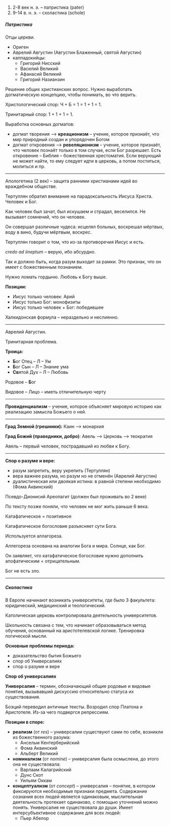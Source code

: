 1. 2-8 век н. э. – патристика (pater)
2. 9-14 в. н. э. – схоластика (schole)

##### Патристика

Отцы церкви.
- Ориген
- Аврелий Августин (Августин Блаженный, святой Августин)
- каппадокийцы:
	- Григорий Нисский
	- Василий Великий
	- Афанасий Великий
	- Григорий Назианзин

Решение общих христианских вопрос. Нужно выработать догматическую концепцию, чтобы понимать, во что верить.

Христологический спор: Ч + Б = 1 = 1 + 1 = 1.

Тринитарный спор: 1 + 1 + 1 = 1.

Выработка основных догматов:
- догмат творения –> **креационизм** – учение, которое признаёт, что мир природный создан и упорядочен Богом 
- догмат откровения –> **ревеляционизм** – учение, которое признаёт, что человек познаёт только в том случае, если Бог разрешает. Есть откровение – Библия – божественная хрестоматия. Если верующий не может найти, то ему следует идти в церковь, а потом поститься, молиться и пр.

<hr>

Апологетика (2 век) – защита ранними христианами идей во враждебном обществе.

Тертуллян обратил внимание на парадоксальность Иисуса Христа. Человек и Бог.

Как человек был зачат, был искушаем и страдал, веселился. Не вызывает сомнений, что он человек.

Он совершал различные чудеса: исцелял больных, воскрешал мёртвых, воду в вино, будучи мёртвым, воскрес.

Тертуллян говорит о том, что из-за противоречия Иисус и есть.

*credo ad iineptum* – верую, ибо абсурдно.

Так и должно быть, когда разум выходит за рамки. Это признак, что он имеет с божественным познанием.

Нужно ломать гордыню. Любовь к Богу выше.

**Позиции:**
- Иисус только человек: Арий
- Иисус только Бог: монофизиты
- Иисус только человек + Бог: победившее

Халкидонская формула – нераздельно и неслиянно.

<hr>

Аврелий Августин.

Тринитарная проблема.

**Троица:**
- **Б**ог Отец – Л – Ум
- **Б**ог Сын – Л – Знание ума
- **Св**ятой Дух – Л – Любовь

Родовое – **Б**ог

Видовое – Лицо – иметь отличительную черту

<hr>

**Провиденциализм** – учение, которое объясняет мировую историю как реализацию замысла Божьего о ней.

<hr>

**Град Земной (грешники):** Каин –> монархия

**Град Божий (праведники, добро)**: Авель –> Церковь –> теократия

Авель – первый человек, пострадавший из любви к Богу.

<hr>

**Спор о разуме и вере:**
- разум запретить, веру укрепить (Тертуллян)
- вера важнее разума, но разум но не отменён (Аврелий Августин)
- дуалистическая или двоякая истина: в равной степени необходимо (Фома Аквинский)

Псевдо-Дионисий Ареопагит (должен был проживать во 2 веке)

По тексту позже поняли, что человек не мог жить раньше 6 века.

Катафатическое = позитивное

Катафатическое богословие разъясняет сути Бога.

Используется аллагореза.

Аллегореза основана на аналогии Бога и мира. Солнце, как Бог.

Он заявляет, что катафатическое богословие нужно дополнить апофатическим = отрицательным.

Бог не есть зло.

<hr>

##### Сколастика

В Европе начинают возникать университеты, где было 3 факультета: юридический, медицинский и теологический.

Католическая церковь контролировала деятельность университетов.

Школьность связана с тем, что начинает образовываться метод обучения, основанный на аристотелевской логике. Тренировка логической мысли. 

**Основные проблемы периода:**
- доказательство бытия Божьего
- спор об Универсалиях
- спор о разуме и вере

**Спор об универсалиях**

**Универсалия** – термин, обозначающий общие родовые и видовые понятия, вызывавший дискуссию относительно статуса их существования.

Боэций переводил античные тексты. Возродил спор Платона и Аристотеля. Из-за чего подвергся репрессиям.

**Позиции в споре:**
- **реализм** (от *res*) – универсалии существуют сами по себе, возникли из божественного разума:
	- Ансельм Кентерберийский
	- Фома Аквинский
	- Альберт Великий
- **номинализм** (от *nomine*) – универсалия была осмыслена, до этого она не существовала:
	- Варлаам Калагрийский
	- Дунс Скот
	- Уильям Оккам
- **концептуализм** (от *concept*) – универсалия – понятие, в котором фиксируются необходимые признаки предмета. Содержание сознания всех людей является одинаковым, мыслительная деятельность протекает одинаково, с помощью уточнений можно понять. Универсалия не существовала до души. Имеет интерсубъективное содержание для всех людей:
	- Пьер Абелор